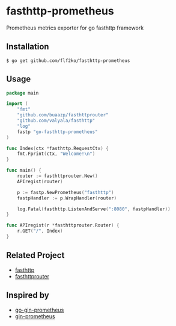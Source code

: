 # fasthttp-prometheus

Prometheus metrics exporter for go fasthttp framework

## Installation

`$ go get github.com/flf2ko/fasthttp-prometheus`

## Usage

```go
package main

import (
    "fmt"
    "github.com/buaazp/fasthttprouter"
    "github.com/valyala/fasthttp"
    "log"
    fastp "go-fasthttp-prometheus"
)

func Index(ctx *fasthttp.RequestCtx) {
    fmt.Fprint(ctx, "Welcome!\n")
}

func main() {
    router := fasthttprouter.New()
    APIregist(router)

    p := fastp.NewPrometheus("fasthttp")
    fastpHandler := p.WrapHandler(router)

    log.Fatal(fasthttp.ListenAndServe(":8080", fastpHandler))
}

func APIregist(r *fasthttprouter.Router) {
    r.GET("/", Index)
}
```

## Related Project

* [fasthttp](https://github.com/valyala/fasthttp)
* [fasthttprouter](https://github.com/buaazp/fasthttprouter)

## Inspired by

* [go-gin-prometheus](https://github.com/zsais/go-gin-prometheus)
* [gin-prometheus](https://github.com/DanielHeckrath/gin-prometheus)